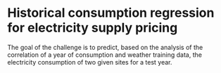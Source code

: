 # Historical consumption regression for electricity supply pricing
The goal of the challenge is to predict, based on the analysis of the correlation of a year of consumption and weather training data, the electricity consumption of two given sites for a test year. 

